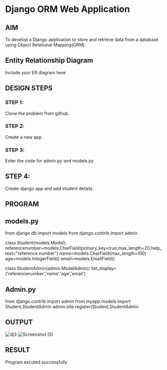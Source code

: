 # Django ORM Web Application

## AIM
To develop a Django application to store and retrieve data from a database using Object Relational Mapping(ORM).

## Entity Relationship Diagram

Include your ER diagram here

## DESIGN STEPS

### STEP 1:
Clone the problem from github.

### STEP 2:
Create a new app.

### STEP 3:
Enter the code for admin.py and models.py

## STEP 4:
Create django app and add student details.

## PROGRAM
## models.py 

from django.db import models
from django.contrib import admin


class Student(models.Model):
    referencenumber=models.CharField(primary_key=true,max_length=20,help_text="reference number")
    name=models.CharField(max_length=100)
    age=models.IntegerField()
    email=models.EmailField()


class StudentAdmin(admin.ModelAdmin):
    list_display=('referencenumber','name','age','email')


## Admin.py

from django.contrib import admin
from myapp.models import Student,StudentAdmin
admin.site.register(Student,StudentAdmin



 ## OUTPUT
![dj3](https://user-images.githubusercontent.com/120718823/236885066-c8460aa0-3b0e-4487-9e67-0e9f235b4d96.png)
![Screenshot (5)](https://user-images.githubusercontent.com/120718823/236885091-3f648a78-ce34-4790-8986-64649517606e.png)





## RESULT
Program excuted successfully
